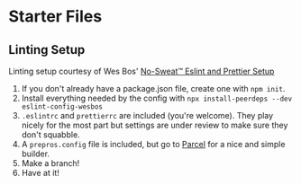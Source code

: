 # Starter Files

## Linting Setup

Linting setup courtesy of Wes Bos' [No-Sweat™ Eslint and Prettier Setup](<https://github.com/wesbos/eslint-config-wesbos#no-sweat-eslint-and-prettier-setup>)

1. If you don't already have a package.json file, create one with `npm init`.
2. Install everything needed by the config with `npx install-peerdeps --dev eslint-config-wesbos`
3. `.eslintrc` and `prettierrc` are included (you're welcome). They play nicely for the most part but settings are under review to make sure they don't squabble.
4. A `prepros.config` file is included, but go to [Parcel](https://parceljs.org/getting-started/webapp/) for a nice and simple builder.
5. Make a branch!
6. Have at it!
